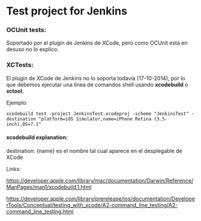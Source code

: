 # Test project for Jenkins

### OCUnit tests:

Soportado por el plugin de Jenkins de XCode, pero como OCUnit está en desuso no lo explico.

### XCTests:

El plugin de XCode de Jenkins no lo soporta todavía (17-10-2014), por lo que debemos ejecutar una línea de comandos shell usando **xcodebuild** o **xctool**.

Ejemplo:

	xcodebuild test -project JenkinsTest.xcodeproj -scheme "JenkinsTest" -destination "platform=iOS Simulator,name=iPhone Retina (3.5-inch),OS=7.1"

#### xcodebuild explanation:

destination: {name} es el nombre tal cual aparece en el desplegable de XCode

Links: 

https://developer.apple.com/library/mac/documentation/Darwin/Reference/ManPages/man1/xcodebuild.1.html

https://developer.apple.com/library/prerelease/ios/documentation/DeveloperTools/Conceptual/testing_with_xcode/A2-command_line_testing/A2-command_line_testing.html

